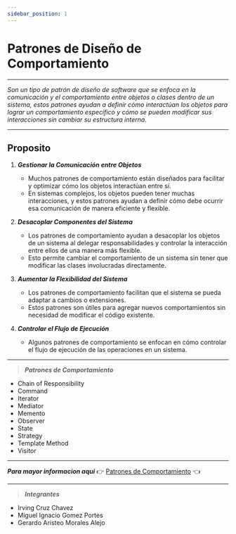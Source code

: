```yaml
---
sidebar_position: 1
---
```


# Patrones de Diseño de Comportamiento 
---
 _Son un tipo de patrón de diseño de software que se enfoca en la comunicación y el comportamiento entre objetos o clases dentro de un sistema, estos patrones ayudan a definir cómo interactúan los objetos para lograr un comportamiento específico y cómo se pueden modificar sus interacciones sin cambiar su estructura interna_. 


---

## Proposito

1. **_Gestionar la Comunicación entre Objetos_**
   - Muchos patrones de comportamiento están diseñados para facilitar y optimizar cómo los objetos interactúan entre sí.
   - En sistemas complejos, los objetos pueden tener muchas interacciones, y estos patrones ayudan a definir cómo debe ocurrir esa comunicación de manera eficiente y flexible.

2. **_Desacoplar Componentes del Sistema_**
   - Los patrones de comportamiento ayudan a desacoplar los objetos de un sistema al delegar responsabilidades y controlar la interacción entre ellos de una manera más flexible.
   - Esto permite cambiar el comportamiento de un sistema sin tener que modificar las clases involucradas directamente.

3. **_Aumentar la Flexibilidad del Sistema_**
   - Los patrones de comportamiento facilitan que el sistema se pueda adaptar a cambios o extensiones.
   - Estos patrones son útiles para agregar nuevos comportamientos sin necesidad de modificar el código existente.

4. **_Controlar el Flujo de Ejecución_**
   - Algunos patrones de comportamiento se enfocan en cómo controlar el flujo de ejecución de las operaciones en un sistema. 
---
> **_Patrones de Comportamiento_**
   - Chain of Responsibility
   - Command
   - Iterator
   - Mediator
   - Memento
   - Observer
   - State
   - Strategy
   - Template Method
   - Visitor
---

**_Para mayor informacion aqui_** 👉
[Patrones de Comportamiento](https://dianagaerste.com/patrones-de-comportamiento/)   👈

---

> **_Integrantes_**
   - Irving Cruz Chavez 
   - Miguel Ignacio Gomez Portes
   - Gerardo Aristeo Morales Alejo
